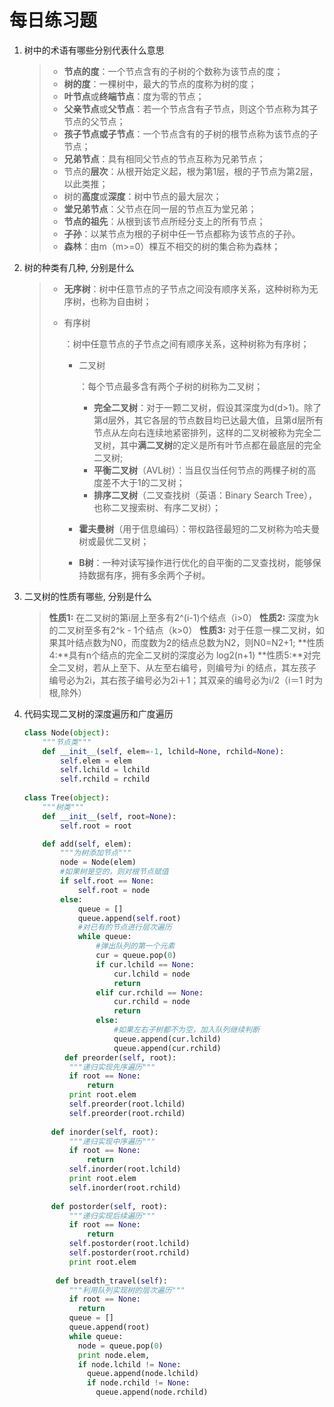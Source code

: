# 每日练习题

1. 树中的术语有哪些分别代表什么意思

   > - **节点的度**：一个节点含有的子树的个数称为该节点的度；
   > - **树的度**：一棵树中，最大的节点的度称为树的度；
   > - **叶节点**或**终端节点**：度为零的节点；
   > - **父亲节点**或**父节点**：若一个节点含有子节点，则这个节点称为其子节点的父节点；
   > - **孩子节点或子节点**：一个节点含有的子树的根节点称为该节点的子节点；
   > - **兄弟节点**：具有相同父节点的节点互称为兄弟节点；
   > - 节点的**层次**：从根开始定义起，根为第1层，根的子节点为第2层，以此类推；
   > - 树的**高度**或**深度**：树中节点的最大层次；
   > - **堂兄弟节点**：父节点在同一层的节点互为堂兄弟；
   > - **节点的祖先**：从根到该节点所经分支上的所有节点；
   > - **子孙**：以某节点为根的子树中任一节点都称为该节点的子孙。
   > - **森林**：由m（m>=0）棵互不相交的树的集合称为森林；

2. 树的种类有几种, 分别是什么

   > - **无序树**：树中任意节点的子节点之间没有顺序关系，这种树称为无序树，也称为自由树；
   >
   > - 有序树
   >
   >   ：树中任意节点的子节点之间有顺序关系，这种树称为有序树；
   >
   >   - 二叉树
   >
   >     ：每个节点最多含有两个子树的树称为二叉树；
   >
   >     - **完全二叉树**：对于一颗二叉树，假设其深度为d(d>1)。除了第d层外，其它各层的节点数目均已达最大值，且第d层所有节点从左向右连续地紧密排列，这样的二叉树被称为完全二叉树，其中**满二叉树**的定义是所有叶节点都在最底层的完全二叉树;
   >     - **平衡二叉树**（AVL树）：当且仅当任何节点的两棵子树的高度差不大于1的二叉树；
   >     - **排序二叉树**（二叉查找树（英语：Binary Search Tree），也称二叉搜索树、有序二叉树）；
   >
   >   - **霍夫曼树**（用于信息编码）：带权路径最短的二叉树称为哈夫曼树或最优二叉树；
   >
   >   - **B树**：一种对读写操作进行优化的自平衡的二叉查找树，能够保持数据有序，拥有多余两个子树。

3. 二叉树的性质有哪些, 分别是什么

   > **性质1:** 在二叉树的第i层上至多有2^(i-1)个结点（i>0）
   > **性质2:** 深度为k的二叉树至多有2^k - 1个结点（k>0）
   > **性质3:** 对于任意一棵二叉树，如果其叶结点数为N0，而度数为2的结点总数为N2，则N0=N2+1;
   > **性质4:**具有n个结点的完全二叉树的深度必为 log2(n+1)
   > **性质5:**对完全二叉树，若从上至下、从左至右编号，则编号为i 的结点，其左孩子编号必为2i，其右孩子编号必为2i＋1；其双亲的编号必为i/2（i＝1 时为根,除外）

4. 代码实现二叉树的深度遍历和广度遍历

   ```python
   class Node(object):
       """节点类"""
       def __init__(self, elem=-1, lchild=None, rchild=None):
           self.elem = elem
           self.lchild = lchild
           self.rchild = rchild
           
   class Tree(object):
       """树类"""
       def __init__(self, root=None):
           self.root = root
   
       def add(self, elem):
           """为树添加节点"""
           node = Node(elem)
           #如果树是空的，则对根节点赋值
           if self.root == None:
               self.root = node
           else:
               queue = []
               queue.append(self.root)
               #对已有的节点进行层次遍历
               while queue:
                   #弹出队列的第一个元素
                   cur = queue.pop(0)
                   if cur.lchild == None:
                       cur.lchild = node
                       return
                   elif cur.rchild == None:
                       cur.rchild = node
                       return
                   else:
                       #如果左右子树都不为空，加入队列继续判断
                       queue.append(cur.lchild)
                       queue.append(cur.rchild)
   			def preorder(self, root):
             """递归实现先序遍历"""
             if root == None:
                 return
             print root.elem
             self.preorder(root.lchild)
             self.preorder(root.rchild)
           
         def inorder(self, root):
             """递归实现中序遍历"""
             if root == None:
                 return
             self.inorder(root.lchild)
             print root.elem
             self.inorder(root.rchild)
         
         def postorder(self, root):
             """递归实现后续遍历"""
             if root == None:
                 return
             self.postorder(root.lchild)
             self.postorder(root.rchild)
             print root.elem
             
          def breadth_travel(self):
             """利用队列实现树的层次遍历"""
             if root == None:
               return
             queue = []
             queue.append(root)
             while queue:
               node = queue.pop(0)
               print node.elem,
               if node.lchild != None:
                 queue.append(node.lchild)
                 if node.rchild != None:
                   queue.append(node.rchild)
   ```

   

